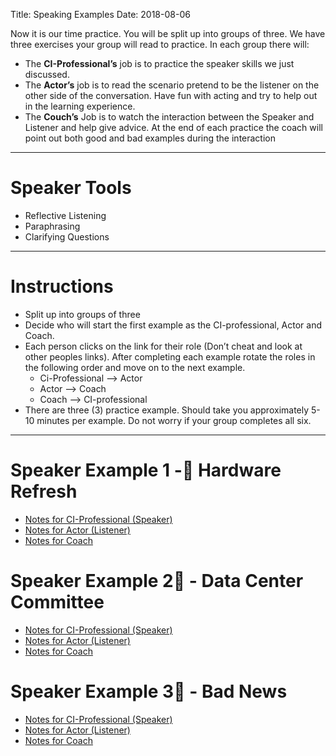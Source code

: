 Title: Speaking Examples
Date: 2018-08-06

Now it is our time practice.  You will be split up into groups of three.  We have three exercises your group will read to practice.  In each group there will:
- The **CI-Professional’s** job is to practice the speaker skills we just discussed.
- The **Actor’s** job is to read the scenario pretend to be the listener on the other side of the conversation.  Have fun with acting and try to help out in the learning experience.
- The **Couch’s** Job is to watch the interaction between the Speaker and Listener and help give advice.  At the end of each practice the coach will point out both good and bad examples during the interaction

---

# Speaker Tools
- Reflective Listening
- Paraphrasing
- Clarifying Questions

---

# Instructions
- Split up into groups of three
- Decide who will start the first example as the CI-professional, Actor and Coach.  
- Each person clicks on the link for their role (Don’t cheat and look at other peoples links).
After completing each example rotate the roles in the following order and move on to the next example.
    - Ci-Professional --> Actor
    - Actor --> Coach
    - Coach --> CI-professional
- There are three (3) practice example. Should take you approximately 5-10 minutes per example.  Do not worry if your group completes all six.

----

# Speaker Example 1 - Hardware Refresh
 - [Notes for CI-Professional (Speaker)](SpeakerEx1_CI.html)
 - [Notes for Actor (Listener)](SpeakerEx1_Actor.html)
 - [Notes for Coach](SpeakerEx1_Coach.html)


# Speaker Example 2 - Data Center Committee
- [Notes for CI-Professional (Speaker)](SpeakerEx2_CI.html)
- [Notes for Actor (Listener)](SpeakerEx2_Actor.html)
- [Notes for Coach](SpeakerEx2_Coach.html)


# Speaker Example 3 - Bad News
- [Notes for CI-Professional (Speaker)](SpeakerEx3_CI.html)
- [Notes for Actor (Listener)](SpeakerEx3_Actor.html)
- [Notes for Coach](SpeakerEx3_Coach.html)
